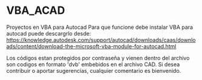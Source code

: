 # VBA_ACAD
Proyectos en VBA para Autocad
Para que funcione debe instalar VBA para autocad puede descargrlo desde:
https://knowledge.autodesk.com/support/autocad/downloads/caas/downloads/content/download-the-microsoft-vba-module-for-autocad.html

Los códigos estan protegidos por contraseña y vienen dentro del archivo son codigos en formato 'dvb' embebidos en el archivo CAD.
Si desea contribuir o aportar sugerencias, cualquier comentario es bienvenido.
